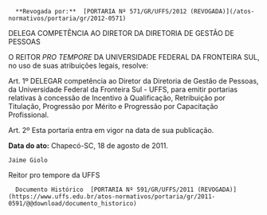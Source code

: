      **Revogada por:**  [PORTARIA Nº 571/GR/UFFS/2012 (REVOGADA)](/atos-normativos/portaria/gr/2012-0571) 

   DELEGA COMPETÊNCIA AO DIRETOR DA DIRETORIA DE GESTÃO DE PESSOAS  

O REITOR  *PRO TEMPORE*  DA UNIVERSIDADE FEDERAL DA FRONTEIRA SUL, no uso de suas atribuições legais, resolve:

 Art. 1º DELEGAR competência ao Diretor da Diretoria de Gestão de Pessoas, da Universidade Federal da Fronteira Sul - UFFS, para emitir portarias relativas à concessão de Incentivo à Qualificação, Retribuição por Titulação, Progressão por Mérito e Progressão por Capacitação Profissional.

 Art. 2º Esta portaria entra em vigor na data de sua publicação.

   **Data do ato:** Chapecó-SC, 18 de agosto de 2011.   
 

    Jaime Giolo   
 Reitor pro tempore da UFFS 

      Documento Histórico  [PORTARIA Nº 591/GR/UFFS/2011 (REVOGADA)](https://www.uffs.edu.br/atos-normativos/portaria/gr/2011-0591/@@download/documento_historico)     
      